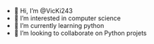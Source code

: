 - 👋 Hi, I’m @VicKi243
- 👀 I’m interested in computer science 
- 🌱 I’m currently learning python
- 💞️ I’m looking to collaborate on Python projets 


<!---
VicKi243/VicKi243 is a ✨ special ✨ repository because its `README.md` (this file) appears on your GitHub profile.
You can click the Preview link to take a look at your changes.
--->
